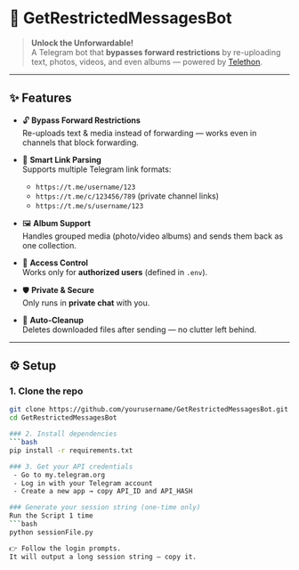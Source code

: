 # 📩 GetRestrictedMessagesBot  

> **Unlock the Unforwardable!**  
A Telegram bot that **bypasses forward restrictions** by re-uploading text, photos, videos, and even albums — powered by [Telethon](https://github.com/LonamiWebs/Telethon).  

---

## ✨ Features  

- 🔓 **Bypass Forward Restrictions**  
  Re-uploads text & media instead of forwarding — works even in channels that block forwarding.  

- 🔗 **Smart Link Parsing**  
  Supports multiple Telegram link formats:  
  - `https://t.me/username/123`  
  - `https://t.me/c/123456/789` (private channel links)  
  - `https://t.me/s/username/123`  

- 🖼 **Album Support**  
  Handles grouped media (photo/video albums) and sends them back as one collection.  

- 👤 **Access Control**  
  Works only for **authorized users** (defined in `.env`).  

- 🛡 **Private & Secure**  
  Only runs in **private chat** with you.  

- 🧹 **Auto-Cleanup**  
  Deletes downloaded files after sending — no clutter left behind.  

---

## ⚙️ Setup  

### 1. Clone the repo  
```bash
git clone https://github.com/yourusername/GetRestrictedMessagesBot.git
cd GetRestrictedMessagesBot

### 2. Install dependencies  
```bash
pip install -r requirements.txt

### 3. Get your API credentials
 - Go to my.telegram.org
 - Log in with your Telegram account
 - Create a new app → copy API_ID and API_HASH

### Generate your session string (one-time only)
Run the Script 1 time
```bash
python sessionFile.py

👉 Follow the login prompts.
It will output a long session string — copy it.
